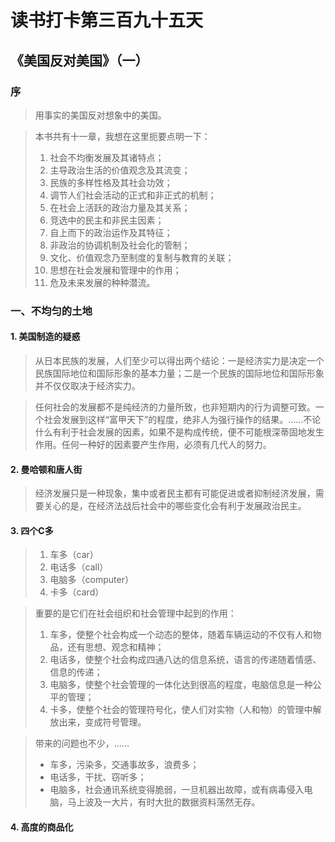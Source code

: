 读书打卡第三百九十五天
===

《美国反对美国》（一）
---

### 序

> 用事实的美国反对想象中的美国。

> 本书共有十一章，我想在这里扼要点明一下：
> 1. 社会不均衡发展及其诸特点；
> 2. 主导政治生活的价值观念及其流变；
> 3. 民族的多样性格及其社会功效；
> 4. 调节人们社会活动的正式和非正式的机制；
> 5. 在社会上活跃的政治力量及其关系；
> 6. 竞选中的民主和非民主因素；
> 7. 自上而下的政治运作及其特征；
> 8. 非政治的协调机制及社会化的管制；
> 9. 文化、价值观念乃至制度的复制与教育的关联；
> 10. 思想在社会发展和管理中的作用；
> 11. 危及未来发展的种种潜流。

### 一、不均匀的土地

#### 1. 美国制造的疑惑

> 从日本民族的发展，人们至少可以得出两个结论：一是经济实力是决定一个民族国际地位和国际形象的基本力量；二是一个民族的国际地位和国际形象并不仅仅取决于经济实力。

> 任何社会的发展都不是纯经济的力量所致，也非短期内的行为调整可致。一个社会发展到这样“富甲天下”的程度，绝非人为强行操作的结果。……不论什么有利于社会发展的因素，如果不是构成传统，便不可能根深蒂固地发生作用。任何一种好的因素要产生作用，必须有几代人的努力。

#### 2. 曼哈顿和唐人街

> 经济发展只是一种现象，集中或者民主都有可能促进或者抑制经济发展，需要关心的是，在经济法战后社会中的哪些变化会有利于发展政治民主。

#### 3. 四个C多

> 1. 车多（car）
> 2. 电话多（call）
> 3. 电脑多（computer）
> 4. 卡多（card）

> 重要的是它们在社会组织和社会管理中起到的作用：
> 1. 车多，使整个社会构成一个动态的整体，随着车辆运动的不仅有人和物品，还有思想、观念和精神；
> 2. 电话多，使整个社会构成四通八达的信息系统，语言的传递随着情感、信息的传递；
> 3. 电脑多，使整个社会管理的一体化达到很高的程度，电脑信息是一种公平的管理；
> 4. 卡多，使整个社会的管理符号化，使人们对实物（人和物）的管理中解放出来，变成符号管理。

> 带来的问题也不少，……
> * 车多，污染多，交通事故多，浪费多；
> * 电话多，干扰、窃听多；
> * 电脑多，社会通讯系统变得脆弱，一旦机器出故障，或有病毒侵入电脑，马上波及一大片，有时大批的数据资料荡然无存。

#### 4. 高度的商品化

> 